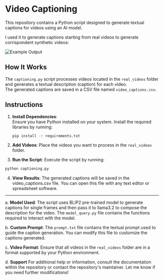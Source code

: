 # Video Captioning

This repository contains a Python script designed to generate textual captions for videos using an AI model.

I used it to generate captions starting from real videos to generate corrispondent synthetic videos:

![Example Output](assets/pipeline.png)  

## How It Works

The `captioning.py` script processes videos located in the `real_videos` folder and generates a textual description (caption) for each video.  
The generated captions are saved in a CSV file named `video_captions.csv`.

## Instructions

1. **Install Dependencies**:  
   Ensure you have Python installed on your system. Install the required libraries by running:

   ```bash
   pip install -r requirements.txt
   ```
   
2. **Add Videos**:
  Place the videos you want to process in the `real_videos` folder.

3. **Run the Script**:
  Execute the script by running:

  ```bash
  python captioning.py
  ```

4. **View Results**:
  The generated captions will be saved in the video_captions.csv file. You can open this file with any text editor or spreadsheet software.

---

a. **Model Used**:
The script uses BLIP2 pre-trained model to generate captions for single frames and then pass it to llama3.2 to compose the description for the video. 
The `model_query.py` file contains the functions required to interact with the model.

b. **Custom Prompt**:
The `prompt.txt` file contains the textual prompt used to guide the caption generation. You can modify this file to customize the captions generated.

c. **Video Format**:
Ensure that all videos in the `real_videos` folder are in a format supported by your Python environment.

d. **Support**
For additional help or information, consult the documentation within the repository or contact the repository's maintainer.
Let me know if you need further modifications!
